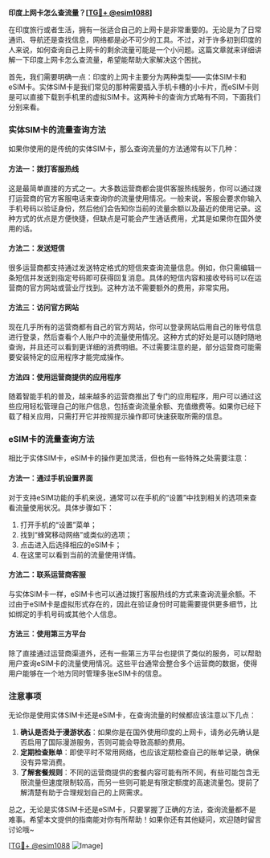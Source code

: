 **印度上网卡怎么查流量？[[TG💪+ @esim1088](https://t.me/s/esim1088)]**

在印度旅行或者生活，拥有一张适合自己的上网卡是非常重要的。无论是为了日常通讯、导航还是查找信息，网络都是必不可少的工具。不过，对于许多初到印度的人来说，如何查询自己上网卡的剩余流量可能是一个小问题。这篇文章就来详细讲解一下印度上网卡怎么查流量，希望能帮助大家解决这个困扰。

首先，我们需要明确一点：印度的上网卡主要分为两种类型——实体SIM卡和eSIM卡。实体SIM卡是我们常见的那种需要插入手机卡槽的小卡片，而eSIM卡则是可以直接下载到手机里的虚拟SIM卡。这两种卡的查询方式略有不同，下面我们分别来看。

### 实体SIM卡的流量查询方法

如果你使用的是传统的实体SIM卡，那么查询流量的方法通常有以下几种：

#### 方法一：拨打客服热线
这是最简单直接的方式之一。大多数运营商都会提供客服热线服务，你可以通过拨打运营商的官方客服电话来查询你的流量使用情况。一般来说，客服会要求你输入手机号码以验证身份，然后他们会告知你当前的流量余额以及最近的使用记录。这种方式的优点是方便快捷，但缺点是可能会产生通话费用，尤其是如果你在国外使用的话。

#### 方法二：发送短信
很多运营商都支持通过发送特定格式的短信来查询流量信息。例如，你只需编辑一条短信并发送到指定号码即可获得回复消息。具体的短信内容和接收号码可以在运营商的官方网站或营业厅找到。这种方法不需要额外的费用，非常实用。

#### 方法三：访问官方网站
现在几乎所有的运营商都有自己的官方网站，你可以登录网站后用自己的账号信息进行登录，然后查看个人账户中的流量使用情况。这种方式的好处是可以随时随地查询，并且还可以看到更详细的消费明细。不过需要注意的是，部分运营商可能需要安装特定的应用程序才能完成操作。

#### 方法四：使用运营商提供的应用程序
随着智能手机的普及，越来越多的运营商推出了专门的应用程序，用户可以通过这些应用轻松管理自己的账户信息，包括查询流量余额、充值缴费等。如果你已经下载了相关应用，只需打开它并按照提示操作即可快速获取所需的信息。

### eSIM卡的流量查询方法

相比于实体SIM卡，eSIM卡的操作更加灵活，但也有一些特殊之处需要注意：

#### 方法一：通过手机设置界面
对于支持eSIM功能的手机来说，通常可以在手机的“设置”中找到相关的选项来查看流量使用状况。具体步骤如下：
1. 打开手机的“设置”菜单；
2. 找到“蜂窝移动网络”或类似的选项；
3. 点击进入后选择相应的eSIM卡；
4. 在这里可以看到当前的流量使用详情。

#### 方法二：联系运营商客服
与实体SIM卡一样，eSIM卡也可以通过拨打客服热线的方式来查询流量余额。不过由于eSIM卡是虚拟形式存在的，因此在验证身份时可能需要提供更多细节，比如绑定的手机号码或其他个人信息。

#### 方法三：使用第三方平台
除了直接通过运营商渠道外，还有一些第三方平台也提供了类似的服务，可以帮助用户查询eSIM卡的流量使用情况。这些平台通常会整合多个运营商的数据，使得用户能够在一个地方同时管理多张eSIM卡的信息。

### 注意事项

无论你是使用实体SIM卡还是eSIM卡，在查询流量的时候都应该注意以下几点：

1. **确认是否处于漫游状态**：如果你是在国外使用印度的上网卡，请务必先确认是否启用了国际漫游服务，否则可能会导致高额的费用。
2. **定期检查账单**：即使平时不常用网络，也应该定期检查自己的账单记录，确保没有异常消费。
3. **了解套餐规则**：不同的运营商提供的套餐内容可能有所不同，有些可能包含无限流量但速度限制较高，而另一些则可能是有限定额度的高速流量包。提前了解清楚有助于合理规划自己的上网需求。

总之，无论是实体SIM卡还是eSIM卡，只要掌握了正确的方法，查询流量都不是难事。希望本文提供的指南能对你有所帮助！如果你还有其他疑问，欢迎随时留言讨论哦~

[[TG💪+ @esim1088](https://t.me/s/esim1088) ![Image](https://i.postimg.cc/4NQfJmqS/Snipaste-2025-05-13-00-14-12.png)]